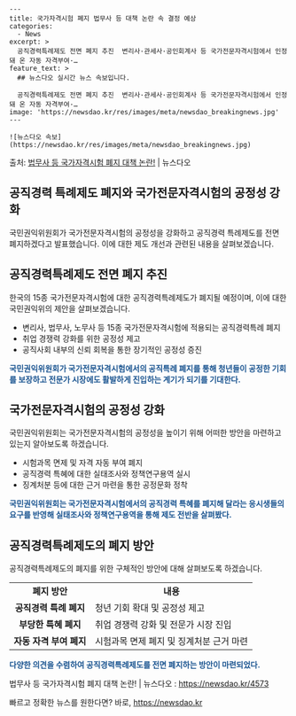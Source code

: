     ---
    title: 국가자격시험 폐지 법무사 등 대책 논란 속 결정 예상
    categories:
      - News
    excerpt: >
      공직경력특례제도 전면 폐지 추진  변리사·관세사·공인회계사 등 국가전문자격시험에서 인정돼 온 자동 자격부여·…
    feature_text: >
      ## 뉴스다오 실시간 뉴스 속보입니다.
    
      공직경력특례제도 전면 폐지 추진  변리사·관세사·공인회계사 등 국가전문자격시험에서 인정돼 온 자동 자격부여·…
    image: 'https://newsdao.kr/res/images/meta/newsdao_breakingnews.jpg'
    ---
    
    ![뉴스다오 속보](https://newsdao.kr/res/images/meta/newsdao_breakingnews.jpg)

<p>출처: <a href="https://newsdao.kr/4573" rel="dofollow">법무사 등 국가자격시험 폐지 대책 논란!</a> | 뉴스다오</p>

<h2 data-ke-size="size26">공직경력 특례제도 폐지와 국가전문자격시험의 공정성 강화</h2>
국민권익위원회가 국가전문자격시험의 공정성을 강화하고 공직경력 특례제도를 전면 폐지하겠다고 발표했습니다. 이에 대한 제도 개선과 관련된 내용을 살펴보겠습니다.

<p data-ke-size="size16"></p>

<h2>공직경력특례제도 전면 폐지 추진</h2>
한국의 15종 국가전문자격시험에 대한 공직경력특례제도가 폐지될 예정이며, 이에 대한 국민권익위의 제안을 살펴보겠습니다.

<ul>
    <li>변리사, 법무사, 노무사 등 15종 국가전문자격시험에 적용되는 공직경력특례 폐지</li>
    <li>취업 경쟁력 강화를 위한 공정성 제고</li>
    <li>공직사회 내부의 신뢰 회복을 통한 장기적인 공정성 증진</li>
</ul>

<b><span style="color: #1a5490;">국민권익위원회가 국가전문자격시험에서의 공직특례 폐지를 통해 청년들이 공정한 기회를 보장하고 전문가 시장에도 활발하게 진입하는 계기가 되기를 기대한다.</span></b>

<p data-ke-size="size16"></p>

<h2>국가전문자격시험의 공정성 강화</h2>
국민권익위원회는 국가전문자격시험의 공정성을 높이기 위해 어떠한 방안을 마련하고 있는지 알아보도록 하겠습니다.

<ul>
    <li>시험과목 면제 및 자격 자동 부여 폐지</li>
    <li>공직경력 특혜에 대한 실태조사와 정책연구용역 실시</li>
    <li>징계처분 등에 대한 근거 마련을 통한 공정문화 정착</li>
</ul>

<b><span style="color: #1a5490;">국민권익위원회는 국가전문자격시험에서의 공직경력 특혜를 폐지해 달라는 응시생들의 요구를 반영해 실태조사와 정책연구용역을 통해 제도 전반을 살펴봤다.</span></b>

<p data-ke-size="size16"></p>

<h2>공직경력특례제도의 폐지 방안</h2>
공직경력특례제도의 폐지를 위한 구체적인 방안에 대해 살펴보도록 하겠습니다.

<table>
    <tr>
        <td style="text-align: center; height: 17px;"><b>폐지 방안</b></td>
        <td style="text-align: center; height: 17px;"><b>내용</b></td>
    </tr>
    <tr>
        <td style="text-align: center; height: 17px;"><b>공직경력 특례 폐지</b></td>
        <td>청년 기회 확대 및 공정성 제고</td>
    </tr>
    <tr>
        <td style="text-align: center; height: 17px;"><b>부당한 특혜 폐지</b></td>
        <td>취업 경쟁력 강화 및 전문가 시장 진입</td>
    </tr>
    <tr>
        <td style="text-align: center; height: 17px;"><b>자동 자격 부여 폐지</b></td>
        <td>시험과목 면제 폐지 및 징계처분 근거 마련</td>
    </tr>
</table>

<b><span style="color: #1a5490;">다양한 의견을 수렴하여 공직경력특례제도를 전면 폐지하는 방안이 마련되었다.</span></b>

<p data-ke-size="size16">법무사 등 국가자격시험 폐지 대책 논란! | 뉴스다오 : <a href="https://newsdao.kr/4573">https://newsdao.kr/4573</a></p> 

빠르고 정확한 뉴스를 원한다면? 바로, <a href="https://newsdao.kr" rel="dofollow">https://newsdao.kr</a>


    
